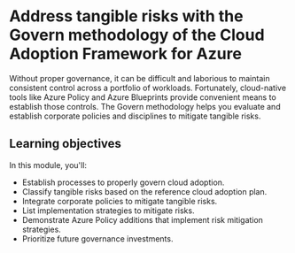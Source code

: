 # Address tangible risks with the Govern methodology of the Cloud Adoption Framework for Azure

Without proper governance, it can be difficult and laborious to maintain consistent control across a portfolio of workloads. Fortunately, cloud-native tools like Azure Policy and Azure Blueprints provide convenient means to establish those controls. The Govern methodology helps you evaluate and establish corporate policies and disciplines to mitigate tangible risks.

## Learning objectives
In this module, you'll:

- Establish processes to properly govern cloud adoption.
- Classify tangible risks based on the reference cloud adoption plan.
- Integrate corporate policies to mitigate tangible risks.
- List implementation strategies to mitigate risks.
- Demonstrate Azure Policy additions that implement risk mitigation strategies.
- Prioritize future governance investments.